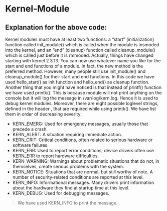 # Kernel-Module
## Explanation for the above code: 

Kernel modules must have at least two functions: a “start” (initialization) function called init_module() which is called when the module is insmoded into the kernel, and an “end” (cleanup) function called cleanup_module() which is called just before it is rmmoded. Actually, things have changed starting with kernel 2.3.13. You can now use whatever name you like for the start and end functions of a module. In fact, the new method is the preferred method. However, many people still use init_module() and cleanup_module() for their start and end functions. In this code we have used hello_start() as init function and hello_end() as cleanup function.
Another thing that you might have noticed is that instead of printf() function we have used printk(). This is because module will not print anything on the console but it will log the message in /var/log/kern.log. Hence it is used to debug kernel modules. Moreover, there are eight possible loglevel strings, defined in the header , that are required while using printk(). We have list them in order of decreasing severity:

- KERN_EMERG: Used for emergency messages, usually those that precede a crash.
- KERN_ALERT: A situation requiring immediate action.
- KERN_CRIT: Critical conditions, often related to serious hardware or software failures.
- KERN_ERR: Used to report error conditions; device drivers often use KERN_ERR to report hardware difficulties.
- KERN_WARNING: Warnings about problematic situations that do not, in themselves, create serious problems with the system.
- KERN_NOTICE: Situations that are normal, but still worthy of note. A number of security-related conditions are reported at this level.
- KERN_INFO: Informational messages. Many drivers print information about the hardware they find at startup time at this level.
- KERN_DEBUG: Used for debugging messages.

> We have used KERN_INFO to print the message.
